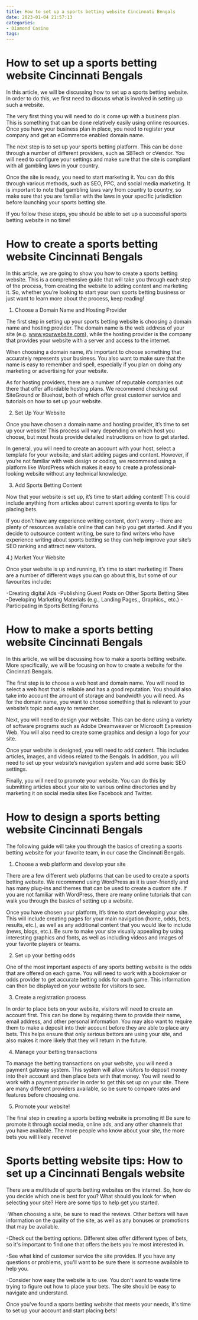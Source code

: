 ```yaml
---
title: How to set up a sports betting website Cincinnati Bengals
date: 2023-01-04 21:57:13
categories:
- Diamond Casino
tags:
---
```



#  How to set up a sports betting website Cincinnati Bengals

In this article, we will be discussing how to set up a sports betting website. In order to do this, we first need to discuss what is involved in setting up such a website.

The very first thing you will need to do is come up with a business plan. This is something that can be done relatively easily using online resources. Once you have your business plan in place, you need to register your company and get an eCommerce enabled domain name. 

The next step is to set up your sports betting platform. This can be done through a number of different providers, such as SBTech or cVendor. You will need to configure your settings and make sure that the site is compliant with all gambling laws in your country. 

Once the site is ready, you need to start marketing it. You can do this through various methods, such as SEO, PPC, and social media marketing. It is important to note that gambling laws vary from country to country, so make sure that you are familiar with the laws in your specific jurisdiction before launching your sports betting site. 

If you follow these steps, you should be able to set up a successful sports betting website in no time!

#  How to create a sports betting website Cincinnati Bengals

In this article, we are going to show you how to create a sports betting website. This is a comprehensive guide that will take you through each step of the process, from creating the website to adding content and marketing it. So, whether you’re looking to start your own sports betting business or just want to learn more about the process, keep reading!

1. Choose a Domain Name and Hosting Provider

The first step in setting up your sports betting website is choosing a domain name and hosting provider. The domain name is the web address of your site (e.g. www.yourwebsite.com), while the hosting provider is the company that provides your website with a server and access to the internet.

When choosing a domain name, it’s important to choose something that accurately represents your business. You also want to make sure that the name is easy to remember and spell, especially if you plan on doing any marketing or advertising for your website.

As for hosting providers, there are a number of reputable companies out there that offer affordable hosting plans. We recommend checking out SiteGround or Bluehost, both of which offer great customer service and tutorials on how to set up your website.

2. Set Up Your Website

Once you have chosen a domain name and hosting provider, it’s time to set up your website! This process will vary depending on which host you choose, but most hosts provide detailed instructions on how to get started.

In general, you will need to create an account with your host, select a template for your website, and start adding pages and content. However, if you’re not familiar with web design or coding, we recommend using a platform like WordPress which makes it easy to create a professional-looking website without any technical knowledge.

3. Add Sports Betting Content

Now that your website is set up, it’s time to start adding content! This could include anything from articles about current sporting events to tips for placing bets.

If you don’t have any experience writing content, don’t worry – there are plenty of resources available online that can help you get started. And if you decide to outsource content writing, be sure to find writers who have experience writing about sports betting so they can help improve your site’s SEO ranking and attract new visitors.


4.) Market Your Website

 Once your website is up and running, it’s time to start marketing it! There are a number of different ways you can go about this, but some of our favourites include: 

 -Creating digital Ads -Publishing Guest Posts on Other Sports Betting Sites -Developing Marketing Materials (e.g., Landing Pages,, Graphics,, etc.) -Participating in Sports Betting Forums

#  How to make a sports betting website Cincinnati Bengals

In this article, we will be discussing how to make a sports betting website. More specifically, we will be focusing on how to create a website for the Cincinnati Bengals. 

The first step is to choose a web host and domain name. You will need to select a web host that is reliable and has a good reputation. You should also take into account the amount of storage and bandwidth you will need. As for the domain name, you want to choose something that is relevant to your website’s topic and easy to remember. 

Next, you will need to design your website. This can be done using a variety of software programs such as Adobe Dreamweaver or Microsoft Expression Web. You will also need to create some graphics and design a logo for your site. 

Once your website is designed, you will need to add content. This includes articles, images, and videos related to the Bengals. In addition, you will need to set up your website’s navigation system and add some basic SEO settings. 

Finally, you will need to promote your website. You can do this by submitting articles about your site to various online directories and by marketing it on social media sites like Facebook and Twitter.

#  How to design a sports betting website Cincinnati Bengals

The following guide will take you through the basics of creating a sports betting website for your favorite team, in our case the Cincinnati Bengals.

1. Choose a web platform and develop your site

There are a few different web platforms that can be used to create a sports betting website. We recommend using WordPress as it is user-friendly and has many plug-ins and themes that can be used to create a custom site. If you are not familiar with WordPress, there are many online tutorials that can walk you through the basics of setting up a website.

Once you have chosen your platform, it’s time to start developing your site. This will include creating pages for your main navigation (home, odds, bets, results, etc.), as well as any additional content that you would like to include (news, blogs, etc.). Be sure to make your site visually appealing by using interesting graphics and fonts, as well as including videos and images of your favorite players or teams.

2. Set up your betting odds

One of the most important aspects of any sports betting website is the odds that are offered on each game. You will need to work with a bookmaker or odds provider to get accurate betting odds for each game. This information can then be displayed on your website for visitors to see.

3. Create a registration process

In order to place bets on your website, visitors will need to create an account first. This can be done by requiring them to provide their name, email address, and other personal information. You may also want to require them to make a deposit into their account before they are able to place any bets. This helps ensure that only serious bettors are using your site, and also makes it more likely that they will return in the future.

4. Manage your betting transactions

To manage the betting transactions on your website, you will need a payment gateway system. This system will allow visitors to deposit money into their account and then place bets with that money. You will need to work with a payment provider in order to get this set up on your site. There are many different providers available, so be sure to compare rates and features before choosing one.

5. Promote your website!

The final step in creating a sports betting website is promoting it! Be sure to promote it through social media, online ads, and any other channels that you have available. The more people who know about your site, the more bets you will likely receive!

#  Sports betting website tips: How to set up a Cincinnati Bengals website

There are a multitude of sports betting websites on the internet. So, how do you decide which one is best for you? What should you look for when selecting your site? Here are some tips to help get you started.

-When choosing a site, be sure to read the reviews. Other bettors will have information on the quality of the site, as well as any bonuses or promotions that may be available.

-Check out the betting options. Different sites offer different types of bets, so it's important to find one that offers the bets you're most interested in.

-See what kind of customer service the site provides. If you have any questions or problems, you'll want to be sure there is someone available to help you.

-Consider how easy the website is to use. You don't want to waste time trying to figure out how to place your bets. The site should be easy to navigate and understand.

Once you've found a sports betting website that meets your needs, it's time to set up your account and start placing bets!